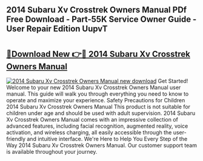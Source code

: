 ## 2014 Subaru Xv Crosstrek Owners Manual PDf Free Download - Part-55K Service Owner Guide - User Repair Edition UupvT

# <h2><a href="http://bc13149.oget.top/?id=2014+Subaru+Xv+Crosstrek+Owners+Manual">🔗Download New 👉🔴 2014 Subaru Xv Crosstrek Owners Manual</a></h2>

[![2014 Subaru Xv Crosstrek Owners Manual new download](https://i.imgur.com/5g1atiW.png)](http://bc13149.oget.top/?id=2014+Subaru+Xv+Crosstrek+Owners+Manual)
Get Started! Welcome to your new 2014 Subaru Xv Crosstrek Owners Manual user manual. This guide will walk you through everything you need to know to operate and maximize your experience. Safety Precautions for Children 2014 Subaru Xv Crosstrek Owners Manual This product is not suitable for children under age and should be used with adult supervision. 2014 Subaru Xv Crosstrek Owners Manual comes with an impressive collection of advanced features, including facial recognition, augmented reality, voice activation, and wireless charging, all easily accessible through the user-friendly and intuitive interface. We're Here to Help You Every Step of the Way 2014 Subaru Xv Crosstrek Owners Manual. Our customer support team is available throughout your journey.
